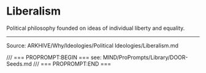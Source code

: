 # Liberalism

Political philosophy founded on ideas of individual liberty and equality.

---
Source: ARKHIVE/Why/Ideologies/Political Ideologies/Liberalism.md

/// === PROPROMPT:BEGIN ===
see: MIND/ProPrompts/Library/DOOR-Seeds.md
/// === PROPROMPT:END ===
